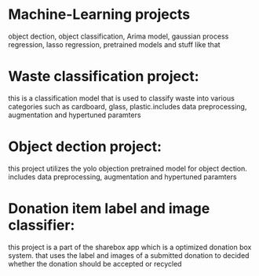 # Machine-Learning projects
object dection, object classification, Arima model, gaussian process regression, lasso regression, pretrained models and stuff like that 

# Waste classification project:
this is a classification model that is used to classify waste into various categories such as cardboard, glass, plastic.includes data preprocessing, augmentation and hypertuned paramters

# Object dection project:
this project utilizes the yolo objection pretrained model for object dection. includes data preprocessing, augmentation and hypertuned paramters

# Donation item label and image classifier:
this project is a part of the sharebox app which is a optimized donation box system. that uses the label and images of a submitted donation to decided whether the donation should be accepted or recycled 
